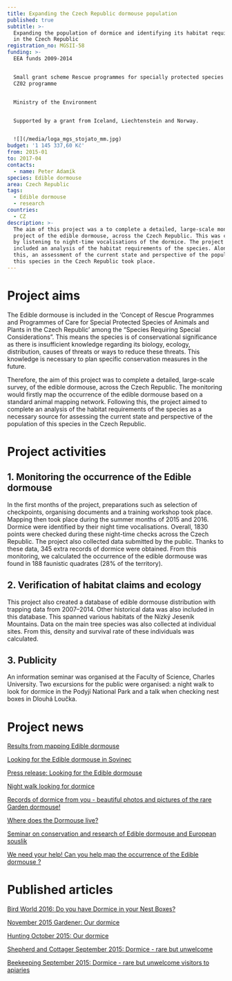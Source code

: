 ```yaml
---
title: Expanding the Czech Republic dormouse population
published: true
subtitle: >-
  Expanding the population of dormice and identifying its habitat requirements
  in the Czech Republic
registration_no: MGSII-58
funding: >-
  EEA funds 2009-2014


  Small grant scheme Rescue programmes for specially protected species II of the
  CZ02 programme


  Ministry of the Environment


  Supported by a grant from Iceland, Liechtenstein and Norway.


  ![](/media/loga_mgs_stojato_mm.jpg)
budget: '1 145 337,60 Kč'
from: 2015-01
to: 2017-04
contacts:
  - name: Peter Adamík
species: Edible dormouse
area: Czech Republic
tags:
  - Edible dormouse
  - research
countries:
  - CZ
description: >-
  The aim of this project was a to complete a detailed, large-scale monitoring
  project of the edible dormouse, across the Czech Republic. This was completed
  by listening to night-time vocalisations of the dormice. The project also
  included an analysis of the habitat requirements of the species. Alongside
  this, an assessment of the current state and perspective of the population of
  this species in the Czech Republic took place.
---
```

# Project aims

The Edible dormouse is included in the ‘Concept of Rescue Programmes and Programmes of Care for Special Protected Species of Animals and Plants in the Czech Republic’ among the “Species Requiring Special Considerations”. This means the species is of conservational significance as there is insufficient knowledge regarding its biology, ecology, distribution, causes of threats or ways to reduce these threats. This knowledge is necessary to plan specific conservation measures in the future.

Therefore, the aim of this project was to complete a detailed, large-scale survey, of the edible dormouse, across the Czech Republic. The monitoring would firstly map the occurrence of the edible dormouse based on a standard animal mapping network. Following this, the project aimed to complete an analysis of the habitat requirements of the species as a necessary source for assessing the current state and perspective of the population of this species in the Czech Republic.

# Project activities 

## **1. Monitoring the occurrence of the Edible dormouse**

In the first months of the project, preparations such as selection of checkpoints, organising documents and a training workshop took place. Mapping then took place during the summer months of 2015 and 2016. Dormice were identified by their night time vocalisations. Overall, 1830 points were checked during these night-time checks across the Czech Republic. The project also collected data submitted by the public. Thanks to these data, 345 extra records of dormice were obtained. From this monitoring, we calculated the occurrence of the edible dormouse was found in 188 faunistic quadrates (28% of the territory).

## **2. Verification of habitat claims and ecology**

This project also created a database of edible dormouse distribution with trapping data from 2007–2014. Other historical data was also included in this database. This spanned various habitats of the Nízký Jeseník Mountains. Data on the main tree species was also collected at individual sites. From this, density and survival rate of these individuals was calculated. 

## **3. Publicity**

An information seminar was organised at the Faculty of Science, Charles University. Two excursions for the public were organised: a night walk to look for dormice in the Podyjí National Park and a talk when checking nest boxes in Dlouhá Loučka.

# Project news

[Results from mapping Edible dormouse](/news/results-from-mapping-edible-dormouse)

[Looking for the Edible dormouse in Sovinec](/news/looking-for-edible-dormice-in-sovinec)

[Press release: Looking for the Edible dormouse](/news/looking-for-the-edible-dormouse)

[Night walk looking for dormice](/news/night-walk-looking-for-dormice)

[Records of dormice from you - beautiful photos and pictures of the rare Garden dormouse!](/news/records-of-edible-dormouse-from-you-beautiful-photos-and-images-of-rare-garden-dormouse)

[Where does the Dormouse live?](/news/where-does-the-edible-dormouse-live)

[Seminar on conservation and research of Edible dormouse and European souslik](/news/seminar-on-conservation-and-research-of-edible-dormouse-and-european-souslik)

[We need your help! Can you help map the occurrence of the Edible dormouse?](/news/we-need-your-help-to-map-dormice)



# Published articles

[Bird World 2016: Do you have Dormice in your Nest Boxes?](/publications/do-you-have-dormice-in-your-nestboxes)

[November 2015 Gardener: Our dormice](http://alka-wildlife-en.netlify.com/publications/our-dormice)

[Hunting October 2015: Our dormice](http://alka-wildlife-en.netlify.com/publications/our-dormice)

[Shepherd and Cottager September 2015: Dormice - rare but unwelcome](/publications/dormice-rare-but-unwelcome)

[Beekeeping September 2015: Dormice - rare but unwelcome visitors to apiaries](/publications/dormice-rare-but-unwelcome-apiary-visitors)
